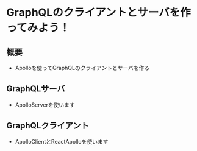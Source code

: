 # GraphQLのクライアントとサーバを作ってみよう！

## 概要

- Apolloを使ってGraphQLのクライアントとサーバを作る

## GraphQLサーバ

- ApolloServerを使います

## GraphQLクライアント

- ApolloClientとReactApolloを使います

